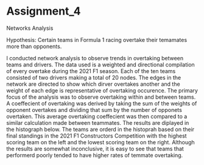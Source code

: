 # Assignment_4
 Networks Analysis

Hypothesis: Certain teams in Formula 1 racing overtake their temamates more than opponents.

I conducted network analysis to observe trends in overtaking between teams and drivers. The data used is a weighted and directional compilation of every overtake during the 2021 F1 season. Each of the ten teams consisted of two drivers making a total of 20 nodes. The edges in the network are directed to show which dirver overtakes another and the weight of each edge is representative of overtaking occurence. The primary focus of the analysis was to observe overtaking within and between teams. A coeffecient of overtaking was derived by taking the sum of the weights of opponent overtakes and dividing that sum by the number of opponets overtaken. This average overtaking coeffecient was then compared to a similar calculation made between teammates. The results are diplayed in the histograph below. The teams are orderd in the histoprah based on their final standings in the 2021 F1 Constructors Competition with the highest scoring team on the left and the lowest scoring team on the right. Although the results are somewhat inconclusive, it is easy to see that teams that performerd poorly tended to have higher rates of temmate overtaking. 
